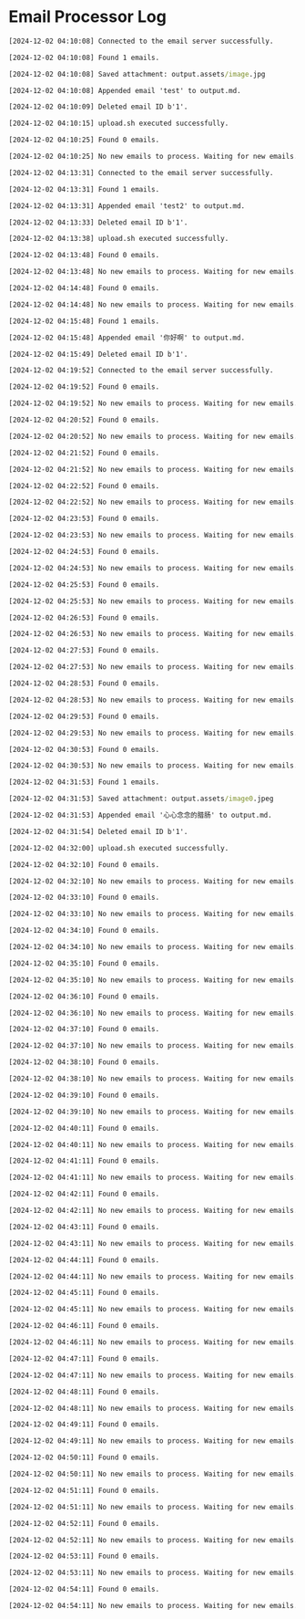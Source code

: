 # Email Processor Log

```cmd
[2024-12-02 04:10:08] Connected to the email server successfully.
```

```cmd
[2024-12-02 04:10:08] Found 1 emails.
```

```cmd
[2024-12-02 04:10:08] Saved attachment: output.assets/image.jpg
```

```cmd
[2024-12-02 04:10:08] Appended email 'test' to output.md.
```

```cmd
[2024-12-02 04:10:09] Deleted email ID b'1'.
```

```cmd
[2024-12-02 04:10:15] upload.sh executed successfully.
```

```cmd
[2024-12-02 04:10:25] Found 0 emails.
```

```cmd
[2024-12-02 04:10:25] No new emails to process. Waiting for new emails...
```

```cmd
[2024-12-02 04:13:31] Connected to the email server successfully.
```

```cmd
[2024-12-02 04:13:31] Found 1 emails.
```

```cmd
[2024-12-02 04:13:31] Appended email 'test2' to output.md.
```

```cmd
[2024-12-02 04:13:33] Deleted email ID b'1'.
```

```cmd
[2024-12-02 04:13:38] upload.sh executed successfully.
```

```cmd
[2024-12-02 04:13:48] Found 0 emails.
```

```cmd
[2024-12-02 04:13:48] No new emails to process. Waiting for new emails...
```

```cmd
[2024-12-02 04:14:48] Found 0 emails.
```

```cmd
[2024-12-02 04:14:48] No new emails to process. Waiting for new emails...
```

```cmd
[2024-12-02 04:15:48] Found 1 emails.
```

```cmd
[2024-12-02 04:15:48] Appended email '你好啊' to output.md.
```

```cmd
[2024-12-02 04:15:49] Deleted email ID b'1'.
```

```cmd
[2024-12-02 04:19:52] Connected to the email server successfully.
```

```cmd
[2024-12-02 04:19:52] Found 0 emails.
```

```cmd
[2024-12-02 04:19:52] No new emails to process. Waiting for new emails...
```

```cmd
[2024-12-02 04:20:52] Found 0 emails.
```

```cmd
[2024-12-02 04:20:52] No new emails to process. Waiting for new emails...
```

```cmd
[2024-12-02 04:21:52] Found 0 emails.
```

```cmd
[2024-12-02 04:21:52] No new emails to process. Waiting for new emails...
```

```cmd
[2024-12-02 04:22:52] Found 0 emails.
```

```cmd
[2024-12-02 04:22:52] No new emails to process. Waiting for new emails...
```

```cmd
[2024-12-02 04:23:53] Found 0 emails.
```

```cmd
[2024-12-02 04:23:53] No new emails to process. Waiting for new emails...
```

```cmd
[2024-12-02 04:24:53] Found 0 emails.
```

```cmd
[2024-12-02 04:24:53] No new emails to process. Waiting for new emails...
```

```cmd
[2024-12-02 04:25:53] Found 0 emails.
```

```cmd
[2024-12-02 04:25:53] No new emails to process. Waiting for new emails...
```

```cmd
[2024-12-02 04:26:53] Found 0 emails.
```

```cmd
[2024-12-02 04:26:53] No new emails to process. Waiting for new emails...
```

```cmd
[2024-12-02 04:27:53] Found 0 emails.
```

```cmd
[2024-12-02 04:27:53] No new emails to process. Waiting for new emails...
```

```cmd
[2024-12-02 04:28:53] Found 0 emails.
```

```cmd
[2024-12-02 04:28:53] No new emails to process. Waiting for new emails...
```

```cmd
[2024-12-02 04:29:53] Found 0 emails.
```

```cmd
[2024-12-02 04:29:53] No new emails to process. Waiting for new emails...
```

```cmd
[2024-12-02 04:30:53] Found 0 emails.
```

```cmd
[2024-12-02 04:30:53] No new emails to process. Waiting for new emails...
```

```cmd
[2024-12-02 04:31:53] Found 1 emails.
```

```cmd
[2024-12-02 04:31:53] Saved attachment: output.assets/image0.jpeg
```

```cmd
[2024-12-02 04:31:53] Appended email '心心念念的腊肠' to output.md.
```

```cmd
[2024-12-02 04:31:54] Deleted email ID b'1'.
```

```cmd
[2024-12-02 04:32:00] upload.sh executed successfully.
```

```cmd
[2024-12-02 04:32:10] Found 0 emails.
```

```cmd
[2024-12-02 04:32:10] No new emails to process. Waiting for new emails...
```

```cmd
[2024-12-02 04:33:10] Found 0 emails.
```

```cmd
[2024-12-02 04:33:10] No new emails to process. Waiting for new emails...
```

```cmd
[2024-12-02 04:34:10] Found 0 emails.
```

```cmd
[2024-12-02 04:34:10] No new emails to process. Waiting for new emails...
```

```cmd
[2024-12-02 04:35:10] Found 0 emails.
```

```cmd
[2024-12-02 04:35:10] No new emails to process. Waiting for new emails...
```

```cmd
[2024-12-02 04:36:10] Found 0 emails.
```

```cmd
[2024-12-02 04:36:10] No new emails to process. Waiting for new emails...
```

```cmd
[2024-12-02 04:37:10] Found 0 emails.
```

```cmd
[2024-12-02 04:37:10] No new emails to process. Waiting for new emails...
```

```cmd
[2024-12-02 04:38:10] Found 0 emails.
```

```cmd
[2024-12-02 04:38:10] No new emails to process. Waiting for new emails...
```

```cmd
[2024-12-02 04:39:10] Found 0 emails.
```

```cmd
[2024-12-02 04:39:10] No new emails to process. Waiting for new emails...
```

```cmd
[2024-12-02 04:40:11] Found 0 emails.
```

```cmd
[2024-12-02 04:40:11] No new emails to process. Waiting for new emails...
```

```cmd
[2024-12-02 04:41:11] Found 0 emails.
```

```cmd
[2024-12-02 04:41:11] No new emails to process. Waiting for new emails...
```

```cmd
[2024-12-02 04:42:11] Found 0 emails.
```

```cmd
[2024-12-02 04:42:11] No new emails to process. Waiting for new emails...
```

```cmd
[2024-12-02 04:43:11] Found 0 emails.
```

```cmd
[2024-12-02 04:43:11] No new emails to process. Waiting for new emails...
```

```cmd
[2024-12-02 04:44:11] Found 0 emails.
```

```cmd
[2024-12-02 04:44:11] No new emails to process. Waiting for new emails...
```

```cmd
[2024-12-02 04:45:11] Found 0 emails.
```

```cmd
[2024-12-02 04:45:11] No new emails to process. Waiting for new emails...
```

```cmd
[2024-12-02 04:46:11] Found 0 emails.
```

```cmd
[2024-12-02 04:46:11] No new emails to process. Waiting for new emails...
```

```cmd
[2024-12-02 04:47:11] Found 0 emails.
```

```cmd
[2024-12-02 04:47:11] No new emails to process. Waiting for new emails...
```

```cmd
[2024-12-02 04:48:11] Found 0 emails.
```

```cmd
[2024-12-02 04:48:11] No new emails to process. Waiting for new emails...
```

```cmd
[2024-12-02 04:49:11] Found 0 emails.
```

```cmd
[2024-12-02 04:49:11] No new emails to process. Waiting for new emails...
```

```cmd
[2024-12-02 04:50:11] Found 0 emails.
```

```cmd
[2024-12-02 04:50:11] No new emails to process. Waiting for new emails...
```

```cmd
[2024-12-02 04:51:11] Found 0 emails.
```

```cmd
[2024-12-02 04:51:11] No new emails to process. Waiting for new emails...
```

```cmd
[2024-12-02 04:52:11] Found 0 emails.
```

```cmd
[2024-12-02 04:52:11] No new emails to process. Waiting for new emails...
```

```cmd
[2024-12-02 04:53:11] Found 0 emails.
```

```cmd
[2024-12-02 04:53:11] No new emails to process. Waiting for new emails...
```

```cmd
[2024-12-02 04:54:11] Found 0 emails.
```

```cmd
[2024-12-02 04:54:11] No new emails to process. Waiting for new emails...
```

